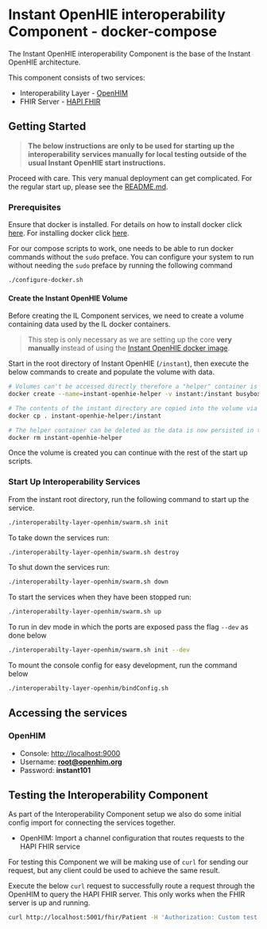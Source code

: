 
# Instant OpenHIE interoperability Component - docker-compose

The Instant OpenHIE interoperability Component is the base of the Instant OpenHIE architecture.

This component consists of two services:

* Interoperability Layer - [OpenHIM](http://openhim.org/)
* FHIR Server - [HAPI FHIR](https://hapifhir.io/)

## Getting Started

> **The below instructions are only to be used for starting up the interoperability services manually for local testing outside of the usual Instant OpenHIE start instructions.**

Proceed with care. This very manual deployment can get complicated.
For the regular start up, please see the [README.md](../../README.md).

### Prerequisites

Ensure that docker is installed. For details on how to install docker click [here](https://linuxize.com/post/how-to-install-and-use-docker-compose-on-ubuntu-18-04/).
For installing docker click [here](https://linuxize.com/post/how-to-install-and-use-docker-on-ubuntu-18-04/).

For our compose scripts to work, one needs to be able to run docker commands without the `sudo` preface. You can configure your system to run without needing the `sudo` preface by running the following command

```bash
./configure-docker.sh
```

#### Create the Instant OpenHIE Volume

Before creating the IL Component services, we need to create a volume containing data used by the IL docker containers.

> This step is only necessary as we are setting up the core **very manually** instead of using the [Instant OpenHIE docker image](https://hub.docker.com/r/openhie/instant).

Start in the root directory of Instant OpenHIE (`/instant`), then execute the below commands to create and populate the volume with data.

```bash
# Volumes can't be accessed directly therefore a "helper" container is attached to facilitate data transfer
docker create --name=instant-openhie-helper -v instant:/instant busybox

# The contents of the instant directory are copied into the volume via the helper container
docker cp . instant-openhie-helper:/instant

# The helper container can be deleted as the data is now persisted in the volume
docker rm instant-openhie-helper
```

Once the volume is created you can continue with the rest of the start up scripts.

### Start Up Interoperability Services

From the instant root directory, run the following command to start up the service.

```bash
./interoperabilty-layer-openhim/swarm.sh init
```

To take down the services run:

```bash
./interoperabilty-layer-openhim/swarm.sh destroy
```

To shut down the services run:

```bash
./interoperabilty-layer-openhim/swarm.sh down
```

To start the services when they have been stopped run:

```bash
./interoperabilty-layer-openhim/swarm.sh up
```

To run in dev mode in which the ports are exposed pass the flag `--dev` as done below

```bash
./interoperabilty-layer-openhim/swarm.sh init --dev
```

To mount the console config for easy development, run the command below

```bash
./interoperabilty-layer-openhim/bindConfig.sh
```

## Accessing the services

### OpenHIM

* Console: <http://localhost:9000>
* Username: **root@openhim.org**
* Password: **instant101**

## Testing the Interoperability Component

As part of the Interoperability Component setup we also do some initial config import for connecting the services together.

* OpenHIM: Import a channel configuration that routes requests to the HAPI FHIR service

For testing this Component we will be making use of `curl` for sending our request, but any client could be used to achieve the same result.

Execute the below `curl` request to successfully route a request through the OpenHIM to query the HAPI FHIR server. This only works when the FHIR server is up and running.

```bash
curl http://localhost:5001/fhir/Patient -H 'Authorization: Custom test'
```
